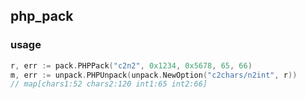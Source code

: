 ## php_pack

### usage
```go
r, err := pack.PHPPack("c2n2", 0x1234, 0x5678, 65, 66)
m, err := unpack.PHPUnpack(unpack.NewOption("c2chars/n2int", r))
// map[chars1:52 chars2:120 int1:65 int2:66]
```